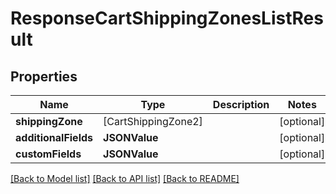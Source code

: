 # ResponseCartShippingZonesListResult

## Properties
Name | Type | Description | Notes
------------ | ------------- | ------------- | -------------
**shippingZone** | [CartShippingZone2] |  | [optional] 
**additionalFields** | **JSONValue** |  | [optional] 
**customFields** | **JSONValue** |  | [optional] 

[[Back to Model list]](../README.md#documentation-for-models) [[Back to API list]](../README.md#documentation-for-api-endpoints) [[Back to README]](../README.md)


